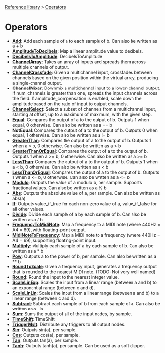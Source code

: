 [Reference library](../index.md) > [Operators](index.md)

# Operators

- **[Add](add/index.md)**: Add each sample of a to each sample of b. Can also be written as a + b
- **[AmplitudeToDecibels](amplitudetodecibels/index.md)**: Map a linear amplitude value to decibels.
- **[DecibelsToAmplitude](decibelstoamplitude/index.md)**: DecibelsToAmplitude
- **[ChannelArray](channelarray/index.md)**: Takes an array of inputs and spreads them across multiple channels of output.
- **[ChannelCrossfade](channelcrossfade/index.md)**: Given a multichannel input, crossfades between channels based on the given position within the virtual array, producing a single-channel output.
- **[ChannelMixer](channelmixer/index.md)**: Downmix a multichannel input to a lower-channel output. If num_channels is greater than one, spreads the input channels across the field. If amplitude_compensation is enabled, scale down the amplitude based on the ratio of input to output channels.
- **[ChannelSelect](channelselect/index.md)**: Select a subset of channels from a multichannel input, starting at offset, up to a maximum of maximum, with the given step.
- **[Equal](equal/index.md)**: Compares the output of a to the output of b. Outputs 1 when equal, 0 otherwise. Can also be written as a == b
- **[NotEqual](notequal/index.md)**: Compares the output of a to the output of b. Outputs 0 when equal, 1 otherwise. Can also be written as a != b
- **[GreaterThan](greaterthan/index.md)**: Compares the output of a to the output of b. Outputs 1 when a > b, 0 otherwise. Can also be written as a > b
- **[GreaterThanOrEqual](greaterthanorequal/index.md)**: Compares the output of a to the output of b. Outputs 1 when a >= b, 0 otherwise. Can also be written as a >= b
- **[LessThan](lessthan/index.md)**: Compares the output of a to the output of b. Outputs 1 when a < b, 0 otherwise. Can also be written as a < b
- **[LessThanOrEqual](lessthanorequal/index.md)**: Compares the output of a to the output of b. Outputs 1 when a <= b, 0 otherwise. Can also be written as a <= b
- **[Modulo](modulo/index.md)**: Outputs the value of a modulo b, per sample. Supports fractional values. Can also be written as a % b
- **[Abs](abs/index.md)**: Outputs the absolute value of a, per sample. Can also be written as abs(a)
- **[If](if/index.md)**: Outputs value_if_true for each non-zero value of a, value_if_false for all other values.
- **[Divide](divide/index.md)**: Divide each sample of a by each sample of b. Can also be written as a / b
- **[FrequencyToMidiNote](frequencytomidinote/index.md)**: Map a frequency to a MIDI note (where 440Hz = A4 = 69), with floating-point output.
- **[MidiNoteToFrequency](midinotetofrequency/index.md)**: Map a MIDI note to a frequency (where 440Hz = A4 = 69), supporting floating-point input.
- **[Multiply](multiply/index.md)**: Multiply each sample of a by each sample of b. Can also be written as a * b
- **[Pow](pow/index.md)**: Outputs a to the power of b, per sample. Can also be written as a ** b
- **[RoundToScale](roundtoscale/index.md)**: Given a frequency input, generates a frequency output that is rounded to the nearest MIDI note. (TODO: Not very well named)
- **[Round](round/index.md)**: Round the input to the nearest integer value.
- **[ScaleLinExp](scalelinexp/index.md)**: Scales the input from a linear range (between a and b) to an exponential range (between c and d).
- **[ScaleLinLin](scalelinlin/index.md)**: Scales the input from a linear range (between a and b) to a linear range (between c and d).
- **[Subtract](subtract/index.md)**: Subtract each sample of b from each sample of a. Can also be written as a - b
- **[Sum](sum/index.md)**: Sums the output of all of the input nodes, by sample.
- **[TimeShift](timeshift/index.md)**: TimeShift
- **[TriggerMult](triggermult/index.md)**: Distribute any triggers to all output nodes.
- **[Sin](sin/index.md)**: Outputs sin(a), per sample.
- **[Cos](cos/index.md)**: Outputs cos(a), per sample.
- **[Tan](tan/index.md)**: Outputs tan(a), per sample.
- **[Tanh](tanh/index.md)**: Outputs tanh(a), per sample. Can be used as a soft clipper.
